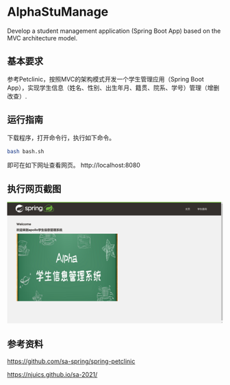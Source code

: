 # AlphaStuManage

Develop a student management application (Spring Boot App) based on the MVC architecture model.



## 基本要求

参考Petclinic，按照MVC的架构模式开发⼀个学⽣管理应⽤（Spring Boot App），实现学⽣信息（姓名、性别、出⽣年⽉、籍贯、院系、学号）管理（增删改查）.



## 运行指南

下载程序，打开命令行，执行如下命令。

```bash
bash bash.sh
```
即可在如下网址查看网页。
http://localhost:8080




## 执行网页截图
![img-alpha](/pic/img-alpha.png)






## 参考资料

https://github.com/sa-spring/spring-petclinic

https://njuics.github.io/sa-2021/ 
